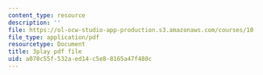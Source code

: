 ```yaml
---
content_type: resource
description: ''
file: https://ol-ocw-studio-app-production.s3.amazonaws.com/courses/10-34-numerical-methods-applied-to-chemical-engineering-fall-2015/a070c55f532aed14c5e88165a47f480c_geVT3JYHeqI.pdf
file_type: application/pdf
resourcetype: Document
title: 3play pdf file
uid: a070c55f-532a-ed14-c5e8-8165a47f480c
---
```

